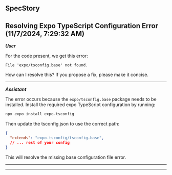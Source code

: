 ## SpecStory

## Resolving Expo TypeScript Configuration Error (11/7/2024, 7:29:32 AM)

_**User**_

For the code present, we get this error:
```
File 'expo/tsconfig.base' not found.
```
How can I resolve this? If you propose a fix, please make it concise.

---

_**Assistant**_

The error occurs because the `expo/tsconfig.base` package needs to be installed. Install the required expo TypeScript configuration by running:

```bash
npx expo install expo-tsconfig
```

Then update the tsconfig.json to use the correct path:

```json:tsconfig.json
{
  "extends": "expo-tsconfig/tsconfig.base",
  // ... rest of your config
}
```

This will resolve the missing base configuration file error.

---



---

